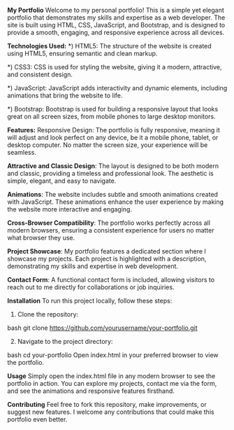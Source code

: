 **My Portfolio**
Welcome to my personal portfolio! This is a simple yet elegant portfolio that demonstrates my skills and expertise as a web developer. The site is built using HTML, CSS, JavaScript, and Bootstrap, and is designed to provide a smooth, engaging, and responsive experience across all devices.

**Technologies Used:**
*) HTML5: The structure of the website is created using HTML5, ensuring semantic and clean markup.

*) CSS3: CSS is used for styling the website, giving it a modern, attractive, and consistent design.

*) JavaScript: JavaScript adds interactivity and dynamic elements, including animations that bring the website to life.

*) Bootstrap: Bootstrap is used for building a responsive layout that looks great on all screen sizes, from mobile phones to large desktop monitors.

**Features:**
Responsive Design: The portfolio is fully responsive, meaning it will adjust and look perfect on any device, be it a mobile phone, tablet, or desktop computer. No matter the screen size, your experience will be seamless.

**Attractive and Classic Design**: The layout is designed to be both modern and classic, providing a timeless and professional look. The aesthetic is simple, elegant, and easy to navigate.

**Animations**: The website includes subtle and smooth animations created with JavaScript. These animations enhance the user experience by making the website more interactive and engaging.

**Cross-Browser Compatibility**: The portfolio works perfectly across all modern browsers, ensuring a consistent experience for users no matter what browser they use.

**Project Showcase**: My portfolio features a dedicated section where I showcase my projects. Each project is highlighted with a description, demonstrating my skills and expertise in web development.

**Contact Form**: A functional contact form is included, allowing visitors to reach out to me directly for collaborations or job inquiries.

**Installation**
To run this project locally, follow these steps:

1) Clone the repository:

bash
git clone https://github.com/yourusername/your-portfolio.git

2) Navigate to the project directory:

bash
cd your-portfolio
Open index.html in your preferred browser to view the portfolio.

**Usage**
Simply open the index.html file in any modern browser to see the portfolio in action. You can explore my projects, contact me via the form, and see the animations and responsive features firsthand.

**Contributing**
Feel free to fork this repository, make improvements, or suggest new features. I welcome any contributions that could make this portfolio even better.
